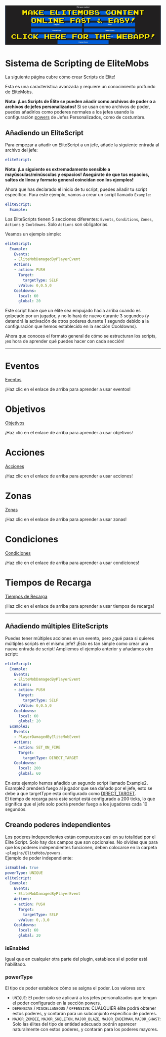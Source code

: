 [![webapp_banner.jpg](../../../img/wiki/webapp_banner.jpg)](https://magmaguy.com/webapp/webapp.html)

# Sistema de Scripting de EliteMobs

La siguiente página cubre cómo crear Scripts de Élite!

Esta es una característica avanzada y requiere un conocimiento profundo de EliteMobs.

**Nota: ¡Los Scripts de Élite se pueden añadir como archivos de poder o a archivos de jefes personalizados!** Si se usan como archivos de poder, puedes añadirlos como poderes normales a los jefes usando la configuración [powers](es/elitemobs/creating_bosses.md&section=powers) de Jefes Personalizados, como de costumbre.

## Añadiendo un EliteScript

Para empezar a añadir un EliteScript a un jefe, añade la siguiente entrada al archivo del jefe:

```yml
eliteScript:
```

**Nota: ¡Lo siguiente es extremadamente sensible a mayúsculas/minúsculas y espacios! Asegúrate de que tus espacios, saltos de línea y formato general coincidan con los ejemplos!**

Ahora que has declarado el inicio de tu script, puedes añadir tu script específico. Para este ejemplo, vamos a crear un script llamado `Example`:

```yml
eliteScript:
  Example:
```

Los EliteScripts tienen 5 secciones diferentes: `Events`, `Conditions`, `Zones`, `Actions` y `Cooldowns`. Solo `Actions` son obligatorias.

Veamos un ejemplo simple:

```yml
eliteScript:
  Example:
    Events:
    - EliteMobDamagedByPlayerEvent
    Actions:
    - action: PUSH
      Target:
        targetType: SELF
      vValue: 0,0.5,0
    Cooldowns:
      local: 60
      global: 20
```

Este script hace que un élite sea empujado hacia arriba cuando es golpeado por un jugador, y no lo hará de nuevo durante 3 segundos (y detendrá la activación de otros poderes durante 1 segundo debido a la configuración que hemos establecido en la sección Cooldowns).

Ahora que conoces el formato general de cómo se estructuran los scripts, ¡es hora de aprender qué puedes hacer con cada sección!

----

# Eventos

[Eventos](es/elitemobs/elitescript_events.md)

¡Haz clic en el enlace de arriba para aprender a usar eventos!

# Objetivos

[Objetivos](es/elitemobs/elitescript_targets.md)

¡Haz clic en el enlace de arriba para aprender a usar objetivos!

# Acciones

[Acciones](es/elitemobs/elitescript_actions.md)

¡Haz clic en el enlace de arriba para aprender a usar acciones!

# Zonas

[Zonas](es/elitemobs/elitescript_zones.md)

¡Haz clic en el enlace de arriba para aprender a usar zonas!

# Condiciones

[Condiciones](es/elitemobs/elitescript_conditions.md)

¡Haz clic en el enlace de arriba para aprender a usar condiciones!

# Tiempos de Recarga

[Tiempos de Recarga](es/elitemobs/elitescript_cooldowns.md)

¡Haz clic en el enlace de arriba para aprender a usar tiempos de recarga!

----

## Añadiendo múltiples EliteScripts

Puedes tener múltiples acciones en un evento, pero ¿qué pasa si quieres múltiples scripts en el mismo jefe? ¡Esto es tan simple como crear una nueva entrada de script! Ampliemos el ejemplo anterior y añadamos otro script:

```yml
eliteScript:
  Example:
    Events:
    - EliteMobDamagedByPlayerEvent
    Actions:
    - action: PUSH
      Target:
        targetType: SELF
      vValue: 0,0.5,0
    Cooldowns:
      local: 60
      global: 20
  Example2:
    Events:
    - PlayerDamagedByEliteMobEvent
    Actions:
    - action: SET_ON_FIRE
      Target:
        targetType: DIRECT_TARGET
    Cooldowns:
      local: 200
      global: 60
```
En este ejemplo hemos añadido un segundo script llamado Example2. Example2 prenderá fuego al jugador que sea dañado por el jefe, esto se debe a que targetType está configurado como [DIRECT_TARGET](es/elitemobs/elitescript_targets.md&section=target-types). </br>El tiempo de recarga para este script está configurado a 200 ticks, lo que significa que el jefe solo podrá prender fuego a los jugadores cada 10 segundos.

## Creando poderes independientes

Los poderes independientes están compuestos casi en su totalidad por el Elite Script. Solo hay dos campos que son opcionales. No olvides que para que los poderes independientes funcionen, deben colocarse en la carpeta `~plugins/EliteMobs/powers`. </br>Ejemplo de poder independiente:

```yml
isEnabled: true
powerType: UNIQUE
eliteScript:
  Example:
    Events:
    - EliteMobDamagedByPlayerEvent
    Actions:
    - action: PUSH
      Target:
        targetType: SELF
      vValue: 0,.3,0
    Cooldowns:
      local: 60
      global: 20
```

### isEnabled

Igual que en cualquier otra parte del plugin, establece si el poder está habilitado.

### powerType

El tipo de poder establece cómo se asigna el poder. Los valores son:

- `UNIQUE`: El poder solo se aplicará a los jefes personalizados que tengan el poder configurado en la sección powers.
- `DEFENSIVE` / `MISCELLANEOUS` / `OFFENSIVE`: CUALQUIER élite podrá obtener estos poderes, y contarán para un subconjunto específico de poderes.
- `MAJOR_ZOMBIE`, `MAJOR_SKELETON`, `MAJOR_BLAZE`, `MAJOR_ENDERMAN`, `MAJOR_GHAST`: Solo las élites del tipo de entidad adecuado podrán aparecer naturalmente con estos poderes, y contarán para los poderes mayores.